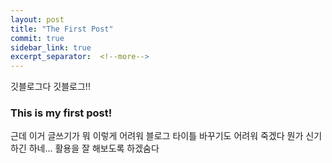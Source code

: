```yaml
---
layout: post
title: "The First Post"
commit: true
sidebar_link: true
excerpt_separator:  <!--more-->
---
```


깃블로그다 깃블로그!!

### This is my first post!

근데 이거 글쓰기가 뭐 이렇게 어려워
블로그 타이틀 바꾸기도 어려워 죽겠다
뭔가 신기하긴 하네... 활용을 잘 해보도록 하겠숨다
